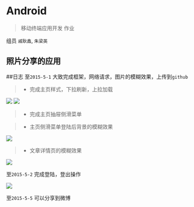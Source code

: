 # Android
>移动终端应用开发 作业

组员 `戚耿鑫`, `朱梁英`

## 照片分享的应用

##日志
至`2015-5-1` 大致完成框架，网络请求，图片的模糊效果，上传到`github`
>* 完成主页样式，下拉刷新，上拉加载

![](https://github.com/qgx446738721/Android/blob/master/art/loading.jpg?raw=true)
![](https://github.com/qgx446738721/Android/blob/master/art/main_list.jpg?raw=true)

>* 完成主页抽屉侧滑菜单

>* 主页侧滑菜单登陆后背景的模糊效果

![](https://github.com/qgx446738721/Android/blob/master/art/menu.jpg?raw=true)

>* 文章详情页的模糊效果

![](https://github.com/qgx446738721/Android/blob/master/art/article_detail.jpg?raw=true)

至`2015-5-2` 完成登陆，登出操作

![](https://github.com/qgx446738721/Android/blob/master/art/loagin.jpg?raw=true)

至`2015-5-5` 可以分享到微博
